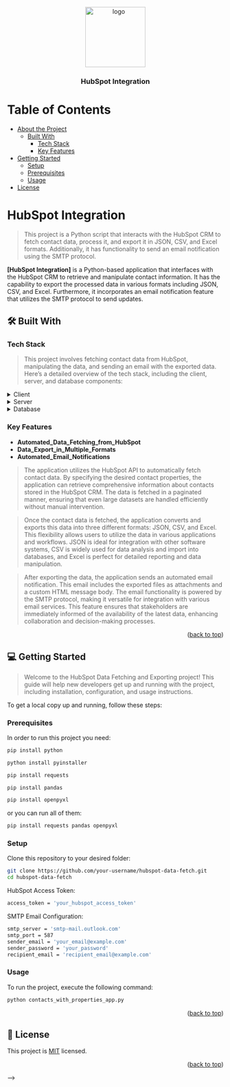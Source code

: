 <a name="readme-top"></a>

<div align="center">
  <!-- You are encouraged to replace this logo with your own! Otherwise you can also remove it. -->
  <img src="https://github.com/Vinteum-Software/integration-crm-hubspot-contacts/blob/main/project_logo.png" alt="logo" width="140"  height="auto" />
  <br/>
  <h3><b>HubSpot Integration</b></h3>
</div>

# Table of Contents
- [About the Project](#about-project)
  - [Built With](#built-with)
    - [Tech Stack](#tech-stack)
    - [Key Features](#key-features)
- [Getting Started](#getting-started)
  - [Setup](#setup)
  - [Prerequisites](#prerequisites)
  - [Usage](#usage)
- [License](#license)

<!-- PROJECT DESCRIPTION -->
# HubSpot Integration <a name="about-project"></a>

> This project is a Python script that interacts with the HubSpot CRM to fetch contact data, process it, and export it in JSON, CSV, and Excel formats. Additionally, it has functionality to send an email notification using the SMTP protocol.

**[HubSpot Integration]** is a Python-based application that interfaces with the HubSpot CRM to retrieve and manipulate contact information. It has the capability to export the processed data in various formats including JSON, CSV, and Excel. Furthermore, it incorporates an email notification feature that utilizes the SMTP protocol to send updates.

## 🛠 Built With <a name="built-with"></a>

### Tech Stack <a name="tech-stack"></a>

> This project involves fetching contact data from HubSpot, manipulating the data, and sending an email with the exported data. Here’s a detailed overview of the tech stack, including the client, server, and database components:

<details>
  <summary>Client</summary>
  <ul>
    <li><a href="https://python.org/">Python</a></li>
    <li><a href="https://pypi.org/project/requests/">requests</a></li>
    <li><a href="https://docs.python.org/3/library/json.html">json</a></li>
    <li><a href="https://pandas.pydata.org/">pandas</a></li>
    <li><a href="https://pypi.org/project/openpyxl/">openpyxl</a></li>
    <li><a href="https://docs.python.org/3/library/time.html">time</a></li>
    <li><a href="https://docs.python.org/3/library/smtplib.html">smtplib</a></li>
    <li><a href="https://docs.python.org/3/library/email.mime.html">email.mime.multipart</a></li>
    <li><a href="https://docs.python.org/3/library/email.mime.html">email.mime.text</a></li>
  </ul>
</details>

<details>
  <summary>Server</summary>
  <ul>
    <li><a href="https://developers.hubspot.com/docs/api/crm/contacts">Endpoint</a></li>
    <li><a href="https://developers.hubspot.com/docs/api/private-apps#make-api-calls-with-your-app-s-access-token">Access Token</a></li>
    <li><a href="https://developers.hubspot.com/docs/api/oauth/tokens">Access Token 2.0</a></li>
    <li><a href="https://support.microsoft.com/en-us/office/pop-imap-and-smtp-settings-for-outlook-com-d088b986-291d-42b8-9564-9c414e2aa040">SMTP Configuration</a></li>
  </ul>
</details>

<details>
<summary>Database</summary>
  <ul>
    <li><a href="https://knowledge.hubspot.com/get-started/manage-your-crm-database?utm_campaign=UserGuides&utm_source=Developers&_ga=2.210980821.190745408.1718018636-1581166926.1715862096&_gl=1*1rwddz8*_gcl_au*ODY3OTkzMjk0LjE3MTU4NjIwOTU.*_ga*MTU4MTE2NjkyNi4xNzE1ODYyMDk2*_ga_LXTM6CQ0XK*MTcxODAzODgzMC4xNi4xLjE3MTgwMzkzNjAuMTkuMC4w#3-get-started-with-your-crm">HubSpot Database</a></li>
  </ul>
</details>

<!-- Features -->
### Key Features <a name="key-features"></a>

- **Automated_Data_Fetching_from_HubSpot**
- **Data_Export_in_Multiple_Formats**
- **Automated_Email_Notifications**

> The application utilizes the HubSpot API to automatically fetch contact data. By specifying the desired contact properties, the application can retrieve comprehensive information about contacts stored in the HubSpot CRM. The data is fetched in a paginated manner, ensuring that even large datasets are handled efficiently without manual intervention.

> Once the contact data is fetched, the application converts and exports this data into three different formats: JSON, CSV, and Excel. This flexibility allows users to utilize the data in various applications and workflows. JSON is ideal for integration with other software systems, CSV is widely used for data analysis and import into databases, and Excel is perfect for detailed reporting and data manipulation.

> After exporting the data, the application sends an automated email notification. This email includes the exported files as attachments and a custom HTML message body. The email functionality is powered by the SMTP protocol, making it versatile for integration with various email services. This feature ensures that stakeholders are immediately informed of the availability of the latest data, enhancing collaboration and decision-making processes.

<p align="right">(<a href="#readme-top">back to top</a>)</p>

<!-- GETTING STARTED -->

## 💻 Getting Started <a name="getting-started"></a>

> Welcome to the HubSpot Data Fetching and Exporting project! This guide will help new developers get up and running with the project, including installation, configuration, and usage instructions.

To get a local copy up and running, follow these steps:

### Prerequisites

In order to run this project you need:

```bash
pip install python
```

```bash
python install pyinstaller
```

```bash
pip install requests
```

```bash
pip install pandas
```

```bash
pip install openpyxl
```

or you can run all of them:

```bash
pip install requests pandas openpyxl
```

<!--
Example command:

```sh
 gem install rails
```
 -->

### Setup

Clone this repository to your desired folder:

```bash
git clone https://github.com/your-username/hubspot-data-fetch.git
cd hubspot-data-fetch
```

HubSpot Access Token:
```bash
access_token = 'your_hubspot_access_token'
```

SMTP Email Configuration:
```bash
smtp_server = 'smtp-mail.outlook.com'
smtp_port = 587
sender_email = 'your_email@example.com'
sender_password = 'your_password'
recipient_email = 'recipient_email@example.com'
```

<!--
Example commands:

```sh
  cd my-folder
  git clone git@github.com:myaccount/my-project.git
```
--->

### Usage

To run the project, execute the following command:

```bash
python contacts_with_properties_app.py
```

<!--
Example command:

```sh
  rails server
```
--->

<p align="right">(<a href="#readme-top">back to top</a>)</p>

<!-- LICENSE -->

## 📝 License <a name="license"></a>

This project is [MIT](./licence) licensed.

<p align="right">(<a href="#readme-top">back to top</a>)</p> -->
